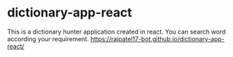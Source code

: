 # dictionary-app-react
This is a dictionary hunter application created in react. You can search word according your requirement.
https://rajpatel17-bot.github.io/dictionary-app-react/
